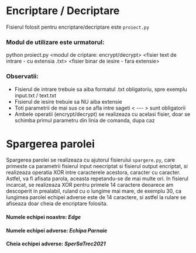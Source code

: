 # Encriptare / Decriptare

Fisierul folosit pentru encriptare/decriptare este `proiect.py`

### Modul de utilizare este urmatorul: 

python proiect.py <modul de criptare: encrypt/decrypt> <cheie secreta> <fisier text de intrare - cu extensia .txt> <fisier binar de iesire - fara extensie>

### Observatii:

- Fisierul de intrare trebuie sa aiba formatul .txt obligatoriu, spre exemplu input.txt / text.txt
- Fisierul de iesire trebuie sa NU aiba extensie
- Toti parametrii de mai sus ce se afla intre sageti < --- > sunt obligatorii
- Ambele operatii (encrypt/decrypt) se realizeaza cu acelasi fisier, doar se schimba primul parametru din linia de comanda, dupa caz
  
# Spargerea parolei
  
Spargerea parolei se realizeaza cu ajutorul fisierului `spargere.py`, care primeste ca parametrii fisierul input neecriptat si fisierul output encriptat, si realizeaza operatia XOR intre caracterele acestora, caracter cu caracter. Astfel, va fi afisata parola, aceasta repetandu-se de mai multe ori. In fisierul incarcat, se realizeaza XOR pentru primele 14 caractere deoarece am descoperit in prealabil, ruland cu o lungime mai mare, de exemplu 30, ca lungimea parolei echipei adverse este de 14 caractere, si astfel la rulare se afiseaza doar cheia de encriptare folosita.

#### Numele echipei noastre: *Edge*
#### Numele echipei adverse: *Echipa Parnaie*
#### Cheia echipei adverse: *SperSaTrec2021*

